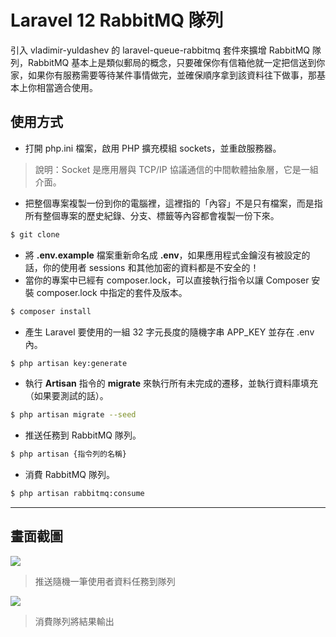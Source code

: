 # Laravel 12 RabbitMQ 隊列

引入 vladimir-yuldashev 的 laravel-queue-rabbitmq 套件來擴增 RabbitMQ 隊列，RabbitMQ 基本上是類似郵局的概念，只要確保你有信箱他就一定把信送到你家，如果你有服務需要等待某件事情做完，並確保順序拿到該資料往下做事，那基本上你相當適合使用。

## 使用方式
- 打開 php.ini 檔案，啟用 PHP 擴充模組 sockets，並重啟服務器。
> 說明：Socket 是應用層與 TCP/IP 協議通信的中間軟體抽象層，它是一組介面。
- 把整個專案複製一份到你的電腦裡，這裡指的「內容」不是只有檔案，而是指所有整個專案的歷史紀錄、分支、標籤等內容都會複製一份下來。
```sh
$ git clone
```
- 將 __.env.example__ 檔案重新命名成 __.env__，如果應用程式金鑰沒有被設定的話，你的使用者 sessions 和其他加密的資料都是不安全的！
- 當你的專案中已經有 composer.lock，可以直接執行指令以讓 Composer 安裝 composer.lock 中指定的套件及版本。
```sh
$ composer install
```
- 產生 Laravel 要使用的一組 32 字元長度的隨機字串 APP_KEY 並存在 .env 內。
```sh
$ php artisan key:generate
```
- 執行 __Artisan__ 指令的 __migrate__ 來執行所有未完成的遷移，並執行資料庫填充（如果要測試的話）。
```sh
$ php artisan migrate --seed
```
- 推送任務到 RabbitMQ 隊列。
```sh
$ php artisan {指令列的名稱}
```
- 消費 RabbitMQ 隊列。
```sh
$ php artisan rabbitmq:consume
```

----

## 畫面截圖
![](https://i.imgur.com/H7t3i4y.png)
> 推送隨機一筆使用者資料任務到隊列

![](https://i.imgur.com/awlzbUV.png)
> 消費隊列將結果輸出
